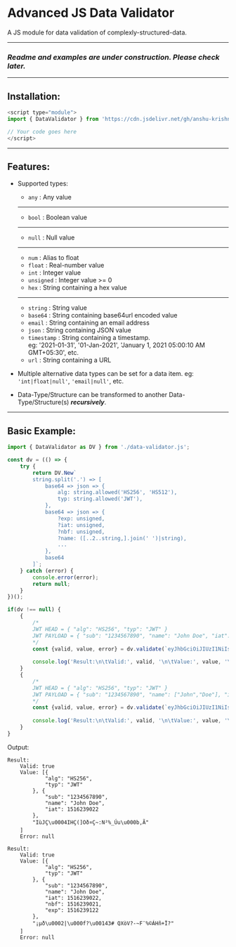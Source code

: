 # Advanced JS Data Validator
A JS module for data validation of complexly-structured-data.

----
### ***Readme and examples are under construction. Please check later.***
----
## Installation:

```javascript
<script type="module">
import { DataValidator } from 'https://cdn.jsdelivr.net/gh/anshu-krishna/JS-Data-Validator-Advanced@1.0/src/data-validator-min.js';

// Your code goes here
</script>
```

----

## Features:
* Supported types:
	* `any` :  Any value
	---
	* `bool` : Boolean value
	---
	* `null` : Null value
	---
	* `num` : Alias to float
	* `float` : Real-number value
	* `int` : Integer value
	* `unsigned` : Integer value >= 0 
	* `hex` : String containing a hex value
	---
	* `string` : String value
	* `base64` : String containing base64url encoded value
	* `email` : String containing an email address
	* `json` : String containing JSON value
	* `timestamp` : String containing a timestamp.\
					eg: '2021-01-31', '01-Jan-2021', 'January 1, 2021 05:00:10 AM GMT+05:30', etc.
	* `url` : String containing a URL

* Multiple alternative data types can be set for a data item. eg: `'int|float|null'`, `'email|null'`, etc.

* Data-Type/Structure can be transformed to another Data-Type/Structure(s) ***recursively***.

----
## Basic Example:
```javascript
import { DataValidator as DV } from './data-validator.js';

const dv = (() => {
	try {
		return DV.New`
		string.split('.') => [
			base64 => json => {
				alg: string.allowed('HS256', 'HS512'),
				typ: string.allowed('JWT'),
			},
			base64 => json => {
				?exp: unsigned,
				?iat: unsigned,
				?nbf: unsigned,
				?name: ([..2..string,].join(' ')|string),
				...
			},
			base64
		]`;
	} catch (error) {
		console.error(error);
		return null;
	}
})();

if(dv !== null) {
	{
		/*
		JWT HEAD = { "alg": "HS256", "typ": "JWT" }
		JWT PAYLOAD = { "sub": "1234567890", "name": "John Doe", "iat": 1516239022 }
		*/
		const {valid, value, error} = dv.validate(`eyJhbGciOiJIUzI1NiIsInR5cCI6IkpXVCJ9.eyJzdWIiOiIxMjM0NTY3ODkwIiwibmFtZSI6IkpvaG4gRG9lIiwiaWF0IjoxNTE2MjM5MDIyfQ.SflKxwRJSMeKKF2QT4fwpMeJf36POk6yJV_adQssw5c`);
		
		console.log('Result:\n\tValid:', valid, '\n\tValue:', value, '\n\tError:', error);
	}
	{
		/*
		JWT HEAD = { "alg": "HS256", "typ": "JWT" }
		JWT PAYLOAD = { "sub": "1234567890", "name": ["John","Doe"], "iat": 1516239022, "nbf": 1516239021, "exp": 1516239122 }
		*/
		const {valid, value, error} = dv.validate(`eyJhbGciOiJIUzI1NiIsInR5cCI6IkpXVCJ9.eyJzdWIiOiIxMjM0NTY3ODkwIiwibmFtZSI6WyJKb2huIiwiRG9lIl0sImlhdCI6MTUxNjIzOTAyMiwibmJmIjoxNTE2MjM5MDIxLCJleHAiOjE1MTYyMzkxMjJ9.obXwAnyGDz8UlzMjmo2gUVjyVj8tfkaoJanBSPErzz8`);
		
		console.log('Result:\n\tValid:', valid, '\n\tValue:', value, '\n\tError:', error);
	}
}
```
Output:
```
Result:
	Valid: true 
	Value: [{
			"alg": "HS256",
			"typ": "JWT"
		}, {
			"sub": "1234567890",
			"name": "John Doe",
			"iat": 1516239022
		},
		"IùJÇ\u0004IHÇ(]Oð¤Ç~:N²%_Úu\u000b,Ã"
	]
	Error: null

Result:
	Valid: true 
	Value: [{
			"alg": "HS256",
			"typ": "JWT"
		}, {
			"sub": "1234567890",
			"name": "John Doe",
			"iat": 1516239022,
			"nbf": 1516239021,
			"exp": 1516239122
		},
		"¡µð\u0002|\u000f?\u00143# QXòV?-~F¨%©ÁHñ+Ï?"
	]
	Error: null
```